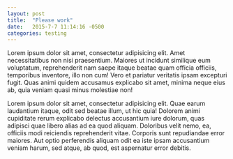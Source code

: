 ```yaml
---
layout: post
title:  "Please work"
date:   2015-7-7 11:14:16 -0500
categories: testing
---
```

Lorem ipsum dolor sit amet, consectetur adipisicing elit. Amet necessitatibus non nisi praesentium. Maiores ut incidunt similique eum voluptatum, reprehenderit nam saepe itaque beatae quam officia officiis, temporibus inventore, illo non cum! Vero et pariatur veritatis ipsam excepturi fugit. Quas animi quidem accusamus explicabo sit amet, minima neque eius ab, quia veniam quasi minus molestiae non!

Lorem ipsum dolor sit amet, consectetur adipisicing elit. Quae earum laudantium itaque, odit sed beatae illum, ut hic quia! Dolorem animi cupiditate rerum explicabo delectus accusantium iure dolorum, quas adipisci quae libero alias ad ea quod aliquam. Doloribus velit nemo, ea, officiis modi reiciendis reprehenderit vitae. Corporis sunt repudiandae error maiores. Aut optio perferendis aliquam odit ea iste ipsam accusantium veniam harum, sed atque, ab quod, est aspernatur error debitis.


